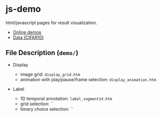 # js-demo
html/javascript pages for result visualization.
  - [Online demos](http://140.247.107.10/donglai/public/js-demo/demo/)
  - [Data (CIFAR10)](https://www.cs.toronto.edu/~kriz/cifar.html)

## File Description (`demo/`)

- Display
  - image grid: `display_grid.htm`
  - animation with play/pause/frame selection: `display_animation.htm`
    
- Label
  - 1D temporal annotation: `label_segment1d.htm`
  - grid selection: ``
  - binary choice selection: ``

